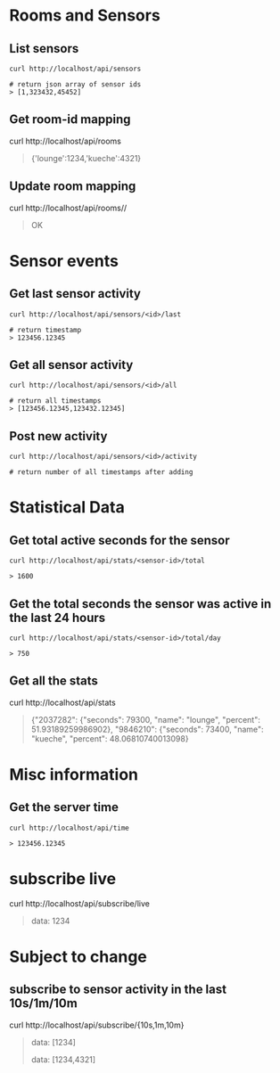 # Rooms and Sensors

## List sensors

    curl http://localhost/api/sensors
    
    # return json array of sensor ids
    > [1,323432,45452]
    
## Get room-id mapping

  curl http://localhost/api/rooms

  > {'lounge':1234,'kueche':4321}

## Update room mapping

  curl http://localhost/api/rooms/<name>/<ident>

  > OK

# Sensor events

## Get last sensor activity

    curl http://localhost/api/sensors/<id>/last

    # return timestamp 
    > 123456.12345

## Get all sensor activity

    curl http://localhost/api/sensors/<id>/all

    # return all timestamps
    > [123456.12345,123432.12345]

## Post new activity

    curl http://localhost/api/sensors/<id>/activity

    # return number of all timestamps after adding

# Statistical Data

## Get total active seconds for the sensor

    curl http://localhost/api/stats/<sensor-id>/total

    > 1600
    
## Get the total seconds the sensor was active in the last 24 hours

    curl http://localhost/api/stats/<sensor-id>/total/day

    > 750

## Get all the stats

  curl http://localhost/api/stats

  > {"2037282": {"seconds": 79300, "name": "lounge", "percent": 51.93189259986902}, "9846210": {"seconds": 73400, "name": "kueche", "percent": 48.06810740013098}
    
# Misc information

## Get the server time

    curl http://localhost/api/time

    > 123456.12345

# subscribe live

  curl http://localhost/api/subscribe/live

  > data: 1234

# Subject to change

## subscribe to sensor activity in the last 10s/1m/10m

  curl http://localhost/api/subscribe/{10s,1m,10m}

  > data: [1234]
  >
  > data: [1234,4321]

